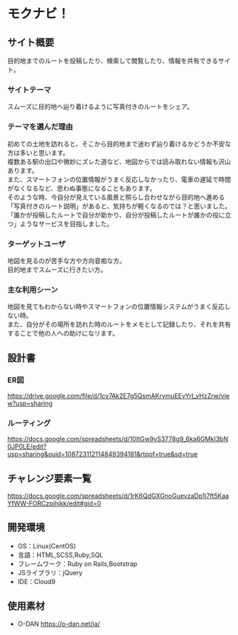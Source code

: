# モクナビ！

## サイト概要
目的地までのルートを投稿したり、検索して閲覧したり、情報を共有できるサイト。

### サイトテーマ
スムーズに目的地へ辿り着けるように写真付きのルートをシェア。

### テーマを選んだ理由
初めての土地を訪れると、そこから目的地まで迷わず辿り着けるかどうか不安な方は多いと思います。<br>
複数ある駅の出口や微妙にズレた道など、地図からでは読み取れない情報も沢山あります。<br>
また、スマートフォンの位置情報がうまく反応しなかったり、電車の遅延で時間がなくなるなど、思わぬ事態になることもあります。<br>
そのような時、今自分が見えている風景と照らし合わせながら目的地へ進める「写真付きのルート説明」があると、気持ちが軽くなるのでは？と思いました。<br>
「誰かが投稿したルートで自分が助かり、自分が投稿したルートが誰かの役に立つ」ようなサービスを目指しました。


### ターゲットユーザ
地図を見るのが苦手な方や方向音痴な方。<br>
目的地までスムーズに行きたい方。

### 主な利用シーン
地図を見てもわからない時やスマートフォンの位置情報システムがうまく反応しない時。<br>
また、自分がその場所を訪れた時のルートをメモとして記録したり、それを共有することで他の人への助けになリます。

## 設計書
### ER図
<https://drive.google.com/file/d/1cv7Ak2E7g5QsmAKrymuEEyYrI_vHzZrw/view?usp=sharing>

### ルーティング
<https://docs.google.com/spreadsheets/d/10ItGw9vS3778g9_6ka6GMkI3bN0JP0LE/edit?usp=sharing&ouid=108723112114849394181&rtpof=true&sd=true>


## チャレンジ要素一覧
<https://docs.google.com/spreadsheets/d/1rK6QdGXGnoGuevzaDp1j7ft5KaaYfWW-FORCzpihjkk/edit#gid=0>

## 開発環境
- OS：Linux(CentOS)
- 言語：HTML,SCSS,Ruby,SQL
- フレームワーク：Ruby on Rails,Bootstrap
- JSライブラリ：jQuery
- IDE：Cloud9

## 使用素材
- O-DAN <https://o-dan.net/ja/>